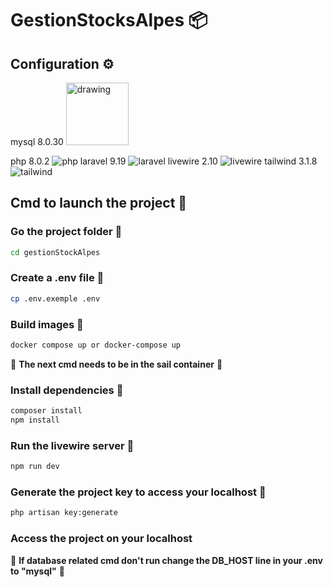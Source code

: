 # GestionStocksAlpes 📦

## Configuration ⚙️

 mysql 8.0.30 <img src="(https://www.mysql.com/common/logos/logo-mysql-170x115.png)" alt="drawing" width="100"/>
 
 php 8.0.2 ![php]()
 laravel 9.19 ![laravel](http://url/to/img.png)
 livewire 2.10 ![livewire](http://url/to/img.png)
 tailwind 3.1.8 ![tailwind](http://url/to/img.png)
 
        
## Cmd to launch the project 🚀

### Go the project folder 📂
```bash
cd gestionStockAlpes
```
### Create a .env file :page_facing_up:
```bash
cp .env.exemple .env
```
### Build images 🐳
```bash
docker compose up or docker-compose up
```

🚨  **The next cmd needs to be in the sail container** 🚨

### Install dependencies 🐡
```bash
composer install
npm install
```
### Run the livewire server :octopus:
```bash
npm run dev
```
### Generate the project key to access your localhost 🔐
```bash
php artisan key:generate
```

### Access the project on your localhost

🚨 **If database related cmd don't run change the DB_HOST line in your .env to "mysql"** 🚨
